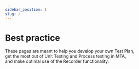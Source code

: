 ```yaml
---
sidebar_position: 1
slug: /
---
```


# Best practice

These pages are meant to help you develop your own Test Plan, <br/>
get the most out of Unit Testing and Process testing in MTA, <br/> 
and make optimal use of the Recorder functionality.